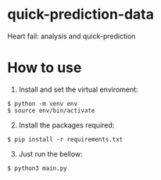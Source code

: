 # quick-prediction-data
Heart fail: analysis and quick-prediction

# How to use

1) Install and set the virtual enviroment:

```
$ python -m venv env
$ source env/bin/activate
```

2) Install the packages required:
   
```
$ pip install -r requirements.txt
```

3) Just run the bellow:

```
$ python3 main.py
```
